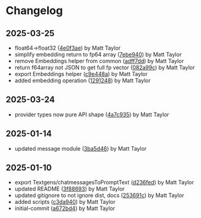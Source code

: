 # Changelog


## 2025-03-25
- float64->float32 ([4e0f3ae](https://github.com/mjt-services/textgen-common-2025/commit/4e0f3ae94e2af9bffa63c1f4dbfd637d4dddf890)) by Matt Taylor
- simplify embedding return to fp64 array ([7ebe940](https://github.com/mjt-services/textgen-common-2025/commit/7ebe940f367a76a40ead8863b91c4d43a4d0442a)) by Matt Taylor
- remove Embeddings helper from common ([adff7dd](https://github.com/mjt-services/textgen-common-2025/commit/adff7dd5f0b9657e403445c56c104b12a6ca31fe)) by Matt Taylor
- return f64array not JSON to get full fp vector ([082a99c](https://github.com/mjt-services/textgen-common-2025/commit/082a99ccc6a4530526ca1ffcd81b155a9c6a59ca)) by Matt Taylor
- export Embeddings helper ([c9e448a](https://github.com/mjt-services/textgen-common-2025/commit/c9e448acb370e7bbb98b817f886db68b88a9895b)) by Matt Taylor
- added embedding operation ([1291248](https://github.com/mjt-services/textgen-common-2025/commit/12912484405a522334d373cdfde0f0ad24fbc8cb)) by Matt Taylor

## 2025-03-24
- provider types now pure API shape ([4a7c935](https://github.com/mjt-services/textgen-common-2025/commit/4a7c9350a43901943f5073662f456822f3619ef5)) by Matt Taylor

## 2025-01-14
- updated message module ([3ba5d46](https://github.com/mjt-services/textgen-common-2025/commit/3ba5d468b095f6598b20fd342871b57f5527c0dc)) by Matt Taylor

## 2025-01-10
- export Textgens/chatmessagesToPromptText ([d236fed](https://github.com/mjt-services/textgen-common-2025/commit/d236fedfb299d6b32eee1463d39cf86eca08a2c7)) by Matt Taylor
- updated README ([3f88693](https://github.com/mjt-services/textgen-common-2025/commit/3f88693d6d23ceaa7f20f2340751ef8f8a2982c6)) by Matt Taylor
- updated gitignore to not ignore dist, docs ([253691c](https://github.com/mjt-services/textgen-common-2025/commit/253691c0bf05a275644e8332453f965341d83316)) by Matt Taylor
- added scripts ([c3da940](https://github.com/mjt-services/textgen-common-2025/commit/c3da9400adbc18b8f0461d276df9750435e89147)) by Matt Taylor
- initial-commit ([a672bd4](https://github.com/mjt-services/textgen-common-2025/commit/a672bd40eb8a28d5aea7f34fe737f8dc0265386c)) by Matt Taylor
